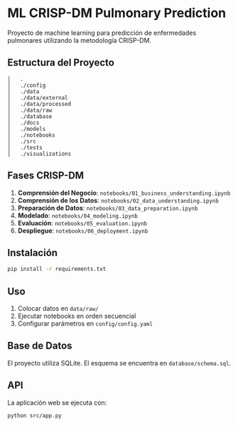 # ML CRISP-DM Pulmonary Prediction

Proyecto de machine learning para predicción de enfermedades pulmonares utilizando la metodología CRISP-DM.

## Estructura del Proyecto

```
│   .
│   ./config
│   ./data
│   ./data/external
│   ./data/processed
│   ./data/raw
│   ./database
│   ./docs
│   ./models
│   ./notebooks
│   ./src
│   ./tests
│   ./visualizations
```

## Fases CRISP-DM

1. **Comprensión del Negocio**: `notebooks/01_business_understanding.ipynb`
2. **Comprensión de los Datos**: `notebooks/02_data_understanding.ipynb`
3. **Preparación de Datos**: `notebooks/03_data_preparation.ipynb`
4. **Modelado**: `notebooks/04_modeling.ipynb`
5. **Evaluación**: `notebooks/05_evaluation.ipynb`
6. **Despliegue**: `notebooks/06_deployment.ipynb`

## Instalación

```bash
pip install -r requirements.txt
```

## Uso

1. Colocar datos en `data/raw/`
2. Ejecutar notebooks en orden secuencial
3. Configurar parámetros en `config/config.yaml`

## Base de Datos

El proyecto utiliza SQLite. El esquema se encuentra en `database/schema.sql`.

## API

La aplicación web se ejecuta con:
```bash
python src/app.py
```
